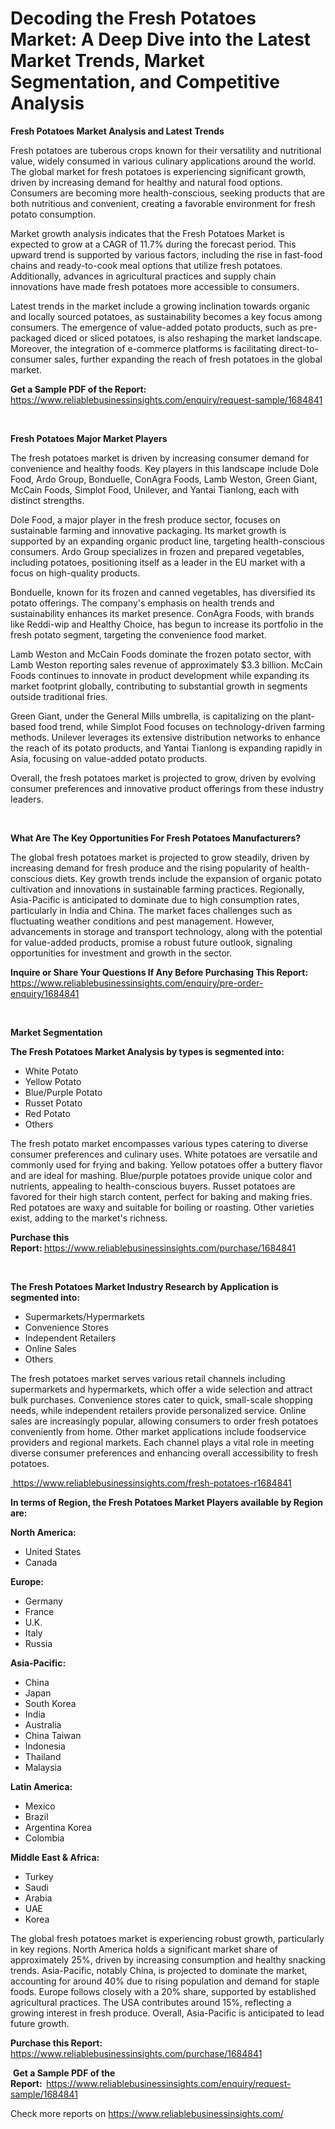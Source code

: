 <p><h1>Decoding the Fresh Potatoes Market: A Deep Dive into the Latest Market Trends, Market Segmentation, and Competitive Analysis</h1></p><p><strong>Fresh Potatoes Market Analysis and Latest Trends</strong></p>
<p><p>Fresh potatoes are tuberous crops known for their versatility and nutritional value, widely consumed in various culinary applications around the world. The global market for fresh potatoes is experiencing significant growth, driven by increasing demand for healthy and natural food options. Consumers are becoming more health-conscious, seeking products that are both nutritious and convenient, creating a favorable environment for fresh potato consumption.</p><p>Market growth analysis indicates that the Fresh Potatoes Market is expected to grow at a CAGR of 11.7% during the forecast period. This upward trend is supported by various factors, including the rise in fast-food chains and ready-to-cook meal options that utilize fresh potatoes. Additionally, advances in agricultural practices and supply chain innovations have made fresh potatoes more accessible to consumers.</p><p>Latest trends in the market include a growing inclination towards organic and locally sourced potatoes, as sustainability becomes a key focus among consumers. The emergence of value-added potato products, such as pre-packaged diced or sliced potatoes, is also reshaping the market landscape. Moreover, the integration of e-commerce platforms is facilitating direct-to-consumer sales, further expanding the reach of fresh potatoes in the global market.</p></p>
<p><strong>Get a Sample PDF of the Report:&nbsp;</strong> <a href="https://www.reliablebusinessinsights.com/enquiry/request-sample/1684841?utm_campaign=2224&utm_medium=2&utm_source=Github&utm_content=ia&utm_term=14022025&utm_id=fresh-potatoes">https://www.reliablebusinessinsights.com/enquiry/request-sample/1684841</a></p>
<p>&nbsp;</p>
<p><strong>Fresh Potatoes Major Market Players</strong></p>
<p><p>The fresh potatoes market is driven by increasing consumer demand for convenience and healthy foods. Key players in this landscape include Dole Food, Ardo Group, Bonduelle, ConAgra Foods, Lamb Weston, Green Giant, McCain Foods, Simplot Food, Unilever, and Yantai Tianlong, each with distinct strengths.</p><p>Dole Food, a major player in the fresh produce sector, focuses on sustainable farming and innovative packaging. Its market growth is supported by an expanding organic product line, targeting health-conscious consumers. Ardo Group specializes in frozen and prepared vegetables, including potatoes, positioning itself as a leader in the EU market with a focus on high-quality products.</p><p>Bonduelle, known for its frozen and canned vegetables, has diversified its potato offerings. The company's emphasis on health trends and sustainability enhances its market presence. ConAgra Foods, with brands like Reddi-wip and Healthy Choice, has begun to increase its portfolio in the fresh potato segment, targeting the convenience food market.</p><p>Lamb Weston and McCain Foods dominate the frozen potato sector, with Lamb Weston reporting sales revenue of approximately $3.3 billion. McCain Foods continues to innovate in product development while expanding its market footprint globally, contributing to substantial growth in segments outside traditional fries.</p><p>Green Giant, under the General Mills umbrella, is capitalizing on the plant-based food trend, while Simplot Food focuses on technology-driven farming methods. Unilever leverages its extensive distribution networks to enhance the reach of its potato products, and Yantai Tianlong is expanding rapidly in Asia, focusing on value-added potato products.</p><p>Overall, the fresh potatoes market is projected to grow, driven by evolving consumer preferences and innovative product offerings from these industry leaders.</p></p>
<p>&nbsp;</p>
<p><strong>What Are The Key Opportunities For Fresh Potatoes Manufacturers?</strong></p>
<p><p>The global fresh potatoes market is projected to grow steadily, driven by increasing demand for fresh produce and the rising popularity of health-conscious diets. Key growth trends include the expansion of organic potato cultivation and innovations in sustainable farming practices. Regionally, Asia-Pacific is anticipated to dominate due to high consumption rates, particularly in India and China. The market faces challenges such as fluctuating weather conditions and pest management. However, advancements in storage and transport technology, along with the potential for value-added products, promise a robust future outlook, signaling opportunities for investment and growth in the sector.</p></p>
<p><strong>Inquire or Share Your Questions If Any Before Purchasing This Report:</strong> <a href="https://www.reliablebusinessinsights.com/enquiry/pre-order-enquiry/1684841?utm_campaign=2224&utm_medium=2&utm_source=Github&utm_content=ia&utm_term=14022025&utm_id=fresh-potatoes">https://www.reliablebusinessinsights.com/enquiry/pre-order-enquiry/1684841</a></p>
<p>&nbsp;</p>
<p><strong>Market Segmentation</strong></p>
<p><strong>The Fresh Potatoes Market Analysis by types is segmented into:</strong></p>
<p><ul><li>White Potato</li><li>Yellow Potato</li><li>Blue/Purple Potato</li><li>Russet Potato</li><li>Red Potato</li><li>Others</li></ul></p>
<p><p>The fresh potato market encompasses various types catering to diverse consumer preferences and culinary uses. White potatoes are versatile and commonly used for frying and baking. Yellow potatoes offer a buttery flavor and are ideal for mashing. Blue/purple potatoes provide unique color and nutrients, appealing to health-conscious buyers. Russet potatoes are favored for their high starch content, perfect for baking and making fries. Red potatoes are waxy and suitable for boiling or roasting. Other varieties exist, adding to the market's richness.</p></p>
<p><strong>Purchase this Report:&nbsp;</strong><a href="https://www.reliablebusinessinsights.com/purchase/1684841?utm_campaign=2224&utm_medium=2&utm_source=Github&utm_content=ia&utm_term=14022025&utm_id=fresh-potatoes">https://www.reliablebusinessinsights.com/purchase/1684841</a></p>
<p>&nbsp;</p>
<p><strong>The Fresh Potatoes Market Industry Research by Application is segmented into:</strong></p>
<p><ul><li>Supermarkets/Hypermarkets</li><li>Convenience Stores</li><li>Independent Retailers</li><li>Online Sales</li><li>Others</li></ul></p>
<p><p>The fresh potatoes market serves various retail channels including supermarkets and hypermarkets, which offer a wide selection and attract bulk purchases. Convenience stores cater to quick, small-scale shopping needs, while independent retailers provide personalized service. Online sales are increasingly popular, allowing consumers to order fresh potatoes conveniently from home. Other market applications include foodservice providers and regional markets. Each channel plays a vital role in meeting diverse consumer preferences and enhancing overall accessibility to fresh potatoes.</p></p>
<p><a href="https://www.reliablebusinessinsights.com/fresh-potatoes-r1684841?utm_campaign=2224&utm_medium=2&utm_source=Github&utm_content=ia&utm_term=14022025&utm_id=fresh-potatoes">&nbsp;https://www.reliablebusinessinsights.com/fresh-potatoes-r1684841</a></p>
<p><strong>In terms of Region, the Fresh Potatoes Market Players available by Region are:</strong></p>
<p>
    <p> <strong> North America: </strong>
        <ul>
            <li>United States</li>
            <li>Canada</li>
        </ul>
        </p> 
    <p> <strong> Europe: </strong>
        <ul>
            <li>Germany</li>
            <li>France</li>
            <li>U.K.</li>
            <li>Italy</li>
            <li>Russia</li>
        </ul>
        </p> 
    <p> <strong> Asia-Pacific: </strong>
        <ul>
            <li>China</li>
            <li>Japan</li>
            <li>South Korea</li>
            <li>India</li>
            <li>Australia</li>
            <li>China Taiwan</li>
            <li>Indonesia</li>
            <li>Thailand</li>
            <li>Malaysia</li>
        </ul>
        </p> 
    <p> <strong> Latin America: </strong>
        <ul>
            <li>Mexico</li>
            <li>Brazil</li>
            <li>Argentina Korea</li>
            <li>Colombia</li>
        </ul>
        </p> 
    <p> <strong> Middle East & Africa: </strong>
        <ul>
            <li>Turkey</li>
            <li>Saudi</li>
            <li>Arabia</li>
            <li>UAE</li>
            <li>Korea</li>
        </ul>
    </p>
    </p>
<p><p>The global fresh potatoes market is experiencing robust growth, particularly in key regions. North America holds a significant market share of approximately 25%, driven by increasing consumption and healthy snacking trends. Asia-Pacific, notably China, is projected to dominate the market, accounting for around 40% due to rising population and demand for staple foods. Europe follows closely with a 20% share, supported by established agricultural practices. The USA contributes around 15%, reflecting a growing interest in fresh produce. Overall, Asia-Pacific is anticipated to lead future growth.</p></p>
<p><strong>Purchase this Report: </strong><a href="https://www.reliablebusinessinsights.com/purchase/1684841?utm_campaign=2224&utm_medium=2&utm_source=Github&utm_content=ia&utm_term=14022025&utm_id=fresh-potatoes">https://www.reliablebusinessinsights.com/purchase/1684841</a></p>
<p>&nbsp;<strong>Get a Sample PDF of the Report:&nbsp;&nbsp;</strong><a href="https://www.reliablebusinessinsights.com/enquiry/request-sample/1684841?utm_campaign=2224&utm_medium=2&utm_source=Github&utm_content=ia&utm_term=14022025&utm_id=fresh-potatoes">https://www.reliablebusinessinsights.com/enquiry/request-sample/1684841</a></p>
<p><strong></strong></p>
<p>Check more reports on <a href="https://www.reliablebusinessinsights.com/?utm_campaign=2224&utm_medium=2&utm_source=Github&utm_content=ia&utm_term=14022025&utm_id=fresh-potatoes">https://www.reliablebusinessinsights.com/</a></p>